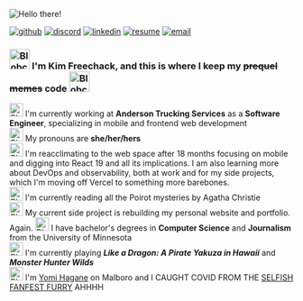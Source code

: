 ![Hello there!](https://media4.giphy.com/media/xTiIzJSKB4l7xTouE8/giphy.gif)

[![github](https://img.shields.io/badge/GitHub-181717?style=flat&logo=GitHub&logoColor=white)](https://github.com/kimthompson) [![discord](https://img.shields.io/badge/Discord-5865f2?style=flat&logo=Discord&logoColor=white)](https://discordapp.com/users/KimicalBurn#6969) [![linkedin](https://img.shields.io/badge/LinkedIn-0A66C2?style=flat&logo=LinkedIn&logoColor=white)](https://linkedin.com/in/kimberlyannthompson) [![resume](https://img.shields.io/badge/Resume-8a1750?style=flat&logo=ReadMe&logoColor=white)](https://kimthompson.me/assets/resume.pdf) [![email](https://img.shields.io/badge/Email-8b89cc?style=flat&logo=ProtonMail&logoColor=white)](mailto:kim.thompson.dev@proton.me)

### <img src="https://emojis.slackmojis.com/emojis/images/1643516752/28005/meow_neon.png?1643516752" alt="Blobcat Neon" width="36" height="36"> I'm Kim Freechack, and this is where I keep my ~~prequel memes~~ code <img src="https://emojis.slackmojis.com/emojis/images/1643516752/28005/meow_neon.png?1643516752" alt="Blobcat Neon" width="36" height="36">

<img src="https://blob.cat/emoji/custom/blobcats/ablobcatbongokeyboard.gif" alt="Blobcat Code" width="24" height="24">  I'm currently working at **Anderson Trucking Services** as a **Software Engineer**, specializing in mobile and frontend web development<br/>
<img src="https://blob.cat/emoji/custom/blobcats/blobcatheartbisexual.png" alt="Blobcat Bisexual" width="24" height="24">  My pronouns are **she/her/hers**<br/>
<img alt="Blobcat Phone" src="https://blob.cat/emoji/custom/blobcats/blobcatphonepurple.png" width="24" height="24">  I'm reacclimating to the web space after 18 months focusing on mobile and digging into React 19 and all its implications. I am also learning more about DevOps and observability, both at work and for my side projects, which I'm moving off Vercel to something more barebones.<br/>
<img alt="Blobcat Picturebook" src="https://blob.cat/emoji/custom/blobcats/blobcatpicturebook.png" width="24" height="24">  I'm currently reading all the Poirot mysteries by Agatha Christie<br/>
<img alt="Blobcat Coffee" src="https://blob.cat/emoji/custom/blobcats/ablobcatuwucoffee.gif" width="24" height="24">  My current side project is rebuilding my personal website and portfolio. Again.
<img alt="Blobcat Smartypants" src="https://blob.cat/emoji/custom/blobcats/blobcatnerd.png" width="24" height="24">  I have bachelor's degrees in **Computer Science** and **Journalism** from the University of Minnesota<br/>
<img alt="Blobcat Gamer" src="https://blob.cat/emoji/custom/blobcats/blobcatgamer2.png" width="24" height="24">  I'm currently playing ***Like a Dragon: A Pirate Yakuza in Hawaii*** and ***Monster Hunter Wilds***<br/>
<img alt="Blobcat Trash" src="https://blob.cat/emoji/custom/blobcats/ablobcatgooglytrash.png" width="24" height="24">  I'm [Yomi Hagane](https://na.finalfantasyxiv.com/lodestone/character/11739910/) on Malboro and I CAUGHT COVID FROM THE [SELFISH FANFEST FURRY](https://www.reddit.com/r/ffxiv/comments/15k3pgv/please_enjoy_some_schadenfreude_of_my_fanfest/) AHHHH<br/>

<!--
**kimthompson/kimthompson** is a ✨ _special_ ✨ repository because its `README.md` (this file) appears on your GitHub profile.

Here are some ideas to get you started:

- 🔭 I’m currently working on ...
- 🌱 I’m currently learning ...
- 👯 I’m looking to collaborate on ...
- 🤔 I’m looking for help with ...
- 💬 Ask me about ...
- 📫 How to reach me: ...
- 😄 Pronouns: ...
- ⚡ Fun fact: ...
-->

